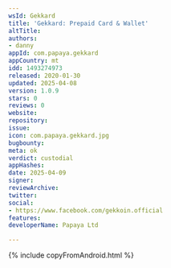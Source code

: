 ```yaml
---
wsId: Gekkard
title: 'Gekkard: Prepaid Card & Wallet'
altTitle: 
authors:
- danny
appId: com.papaya.gekkard
appCountry: mt
idd: 1493274973
released: 2020-01-30
updated: 2025-04-08
version: 1.0.9
stars: 0
reviews: 0
website: 
repository: 
issue: 
icon: com.papaya.gekkard.jpg
bugbounty: 
meta: ok
verdict: custodial
appHashes: 
date: 2025-04-09
signer: 
reviewArchive: 
twitter: 
social:
- https://www.facebook.com/gekkoin.official
features: 
developerName: Papaya Ltd

---
```


{% include copyFromAndroid.html %}